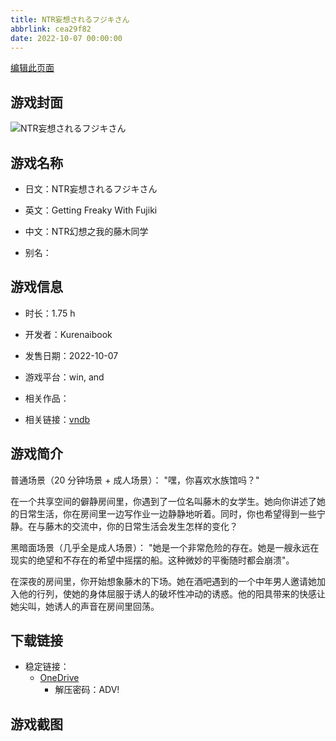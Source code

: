 ```yaml
---
title: NTR妄想されるフジキさん
abbrlink: cea29f82
date: 2022-10-07 00:00:00
---
```

[编辑此页面](https://github.com/ACG-3/ADV3-source/blob/main/source/_posts/games/NTR%E5%A6%84%E6%83%B3%E3%81%95%E3%82%8C%E3%82%8B%E3%83%95%E3%82%B8%E3%82%AD%E3%81%95%E3%82%93.md)

## 游戏封面

![NTR妄想されるフジキさん](https://pan.timero.xyz/d/onedrive/img_lib_001/NTR%E5%A6%84%E6%83%B3%E3%81%95%E3%82%8C%E3%82%8B%E3%83%95%E3%82%B8%E3%82%AD%E3%81%95%E3%82%93_cover.avif)


## 游戏名称

- 日文：NTR妄想されるフジキさん
- 英文：Getting Freaky With Fujiki
- 中文：NTR幻想之我的藤木同学

- 别名：


## 游戏信息

- 时长：1.75 h
- 开发者：Kurenaibook
- 发售日期：2022-10-07
- 游戏平台：win, and
- 相关作品：

- 相关链接：[vndb](https://vndb.org/v36839)


## 游戏简介

普通场景（20 分钟场景 + 成人场景）：
"嘿，你喜欢水族馆吗？"

在一个共享空间的僻静房间里，你遇到了一位名叫藤木的女学生。她向你讲述了她的日常生活，你在房间里一边写作业一边静静地听着。同时，你也希望得到一些宁静。在与藤木的交流中，你的日常生活会发生怎样的变化？

黑暗面场景（几乎全是成人场景）：
"她是一个非常危险的存在。她是一艘永远在现实的绝望和不存在的希望中摇摆的船。这种微妙的平衡随时都会崩溃"。

在深夜的房间里，你开始想象藤木的下场。她在酒吧遇到的一个中年男人邀请她加入他的行列，使她的身体屈服于诱人的破坏性冲动的诱惑。他的阳具带来的快感让她尖叫，她诱人的声音在房间里回荡。




## 下载链接

- 稳定链接：
    - [OneDrive](https://pan.timero.xyz/onedrive/adv_lib_001/NTR%E5%A6%84%E6%83%B3%E3%81%95%E3%82%8C%E3%82%8B%E3%83%95%E3%82%B8%E3%82%AD%E3%81%95%E3%82%93)
        - 解压密码：ADV!



## 游戏截图


